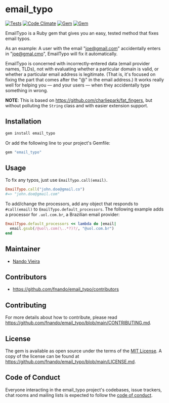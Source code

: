 # email_typo

[![Tests](https://github.com/fnando/email_typo/workflows/Tests/badge.svg)](https://github.com/fnando/email_typo)
[![Code Climate](https://codeclimate.com/github/fnando/email_typo/badges/gpa.svg)](https://codeclimate.com/github/fnando/email_typo)
[![Gem](https://img.shields.io/gem/v/email_typo.svg)](https://rubygems.org/gems/email_typo)
[![Gem](https://img.shields.io/gem/dt/email_typo.svg)](https://rubygems.org/gems/email_typo)

EmailTypo is a Ruby gem that gives you an easy, tested method that fixes email
typos.

As an example: A user with the email "joe@gmail.com" accidentally enters in
"joe@gmal.cmo", EmailTypo will fix it automatically.

EmailTypo is concerned with incorrectly-entered data (email provider names,
TLDs), not with evaluating whether a particular domain is valid, or whether a
particular email address is legitimate. (That is, it's focused on fixing the
part that comes after the "@" in the email address.) It works really well for
helping you — and your users — when they accidentally type something in wrong.

**NOTE**: This is based on https://github.com/charliepark/fat_fingers, but
without polluting the `String` class and with easier extension support.

## Installation

```bash
gem install email_typo
```

Or add the following line to your project's Gemfile:

```ruby
gem "email_typo"
```

## Usage

To fix any typos, just use `EmailTypo.call(email)`.

```ruby
EmailTypo.call("john.doe@gmail.co")
#=> "john.doe@gmail.com"
```

To add/change the processors, add any object that responds to `#call(email)` to
`EmailTypo.default_processors`. The following example adds a processor for
`.uol.com.br`, a Brazilian email provider:

```ruby
EmailTypo.default_processors << lambda do |email|
  email.gsub(/@uol\.com(\..*?)?/, "@uol.com.br")
end
```

## Maintainer

- [Nando Vieira](https://github.com/fnando)

## Contributors

- https://github.com/fnando/email_typo/contributors

## Contributing

For more details about how to contribute, please read
https://github.com/fnando/email_typo/blob/main/CONTRIBUTING.md.

## License

The gem is available as open source under the terms of the
[MIT License](https://opensource.org/licenses/MIT). A copy of the license can be
found at https://github.com/fnando/email_typo/blob/main/LICENSE.md.

## Code of Conduct

Everyone interacting in the email_typo project's codebases, issue trackers, chat
rooms and mailing lists is expected to follow the
[code of conduct](https://github.com/fnando/email_typo/blob/main/CODE_OF_CONDUCT.md).
